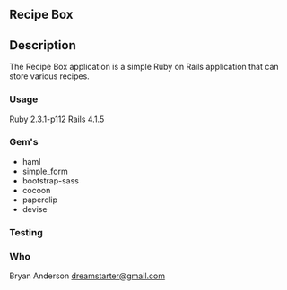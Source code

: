 ## Recipe Box

## Description
The Recipe Box application is a simple Ruby on Rails application that can store various recipes.

### Usage
Ruby 2.3.1-p112
Rails 4.1.5

### Gem's
* haml
* simple_form
* bootstrap-sass
* cocoon
* paperclip
* devise

### Testing

### Who
Bryan Anderson
dreamstarter@gmail.com
